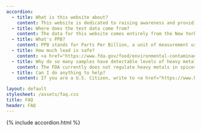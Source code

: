 ```yaml
---
accordion:
  - title: What is this website about?
    content: This website is dedicated to raising awareness and providing information about the presence of heavy metals, like lead, in spices. Our goal is to educate consumers and advocate for stricter regulation and testing by the FDA for spices. We provide an easily accessible <a href="/">database</a> which compiles and presents data from numerous tests examining the concentration of heavy metals in a range of popular spice brands.
  - title: Where does the test data come from?
    content: The data for this website comes entirely from the New York State Department of Agriculture and Markets. It was obtained through a Freedom of Information Act request.
  - title: What's PPB?
    content: PPB stands for Parts Per Billion, a unit of measurement used to quantify the concentration of substances, such as heavy metals, in various products, including spices. It indicates how many units of a substance are present in a billion units of the total mixture. Understanding PPB is crucial when discussing the safety and quality of spices.
  - title: How much lead is safe?
    content: <a href="https://www.fda.gov/food/environmental-contaminants-food/lead-food-foodwares-and-dietary-supplements">Here</a> is the FDA's page on lead in food. The current max level allowed in candy is 100 PPB. Regulations do not exist for spices specifically, but no level is considered "safe".
  - title: Why do so many samples have detectable levels of heavy metals?
    content: The FDA currently does not regulate heavy metals in spices. The mission of this website is to change that.
  - title: Can I do anything to help?
    content: If you are a U.S. Citizen, write to <a href="https://www.house.gov/representatives/find-your-representative">your representative</a> in congress. You can also contact the <a href="https://www.fda.gov/about-fda/contact-fda">FDA</a> or the <a href="https://www.usda.gov/contact-us">USDA</a>. Look at <a href="/pages/take-action">our letter template</a> for help on what to say.

layout: default
stylesheet: /assets/faq.css
title: FAQ
header: FAQ
---
```


<div id="accordion-centerer">
    <div id="accordion-border">
        <div id="accordion-container">
        {% include accordion.html %}
        </div>
    </div>
</div>
